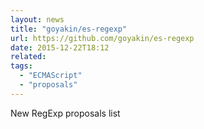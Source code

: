 ```yaml
---
layout: news
title: "goyakin/es-regexp"
url: https://github.com/goyakin/es-regexp
date: 2015-12-22T18:12
related:
tags:
  - "ECMAScript"
  - "proposals"
---
```


New RegExp proposals list